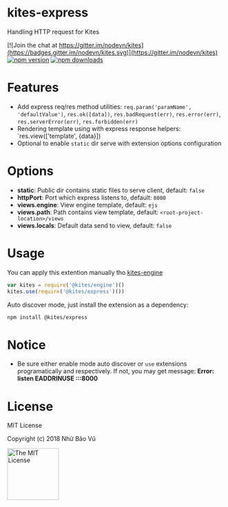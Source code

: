 # kites-express

Handling HTTP request for Kites

[![Join the chat at https://gitter.im/nodevn/kites](https://badges.gitter.im/nodevn/kites.svg)](https://gitter.im/nodevn/kites)
[![npm version](https://img.shields.io/npm/v/@kites/express.svg?style=flat)](https://www.npmjs.com/package/@kites/express)
[![npm downloads](https://img.shields.io/npm/dm/@kites/express.svg)](https://www.npmjs.com/package/@kites/express)

Features
========

* Add express req/res method utilities: `req.param('paramName', 'defaultValue')`, `res.ok([data])`, `res.badRequest(err)`, `res.error(err)`, `res.serverError(err)`, `res.forbidden(err)`
* Rendering template using with express response helpers: `res.view(['template', {data}])
* Optional to enable `static` dir serve with extension options configuration

Options
=======

* **static**: Public dir contains static files to serve client, default: `false`
* **httpPort**: Port which express listens to, default: `8000`
* **views.engine**: View engine template, default: `ejs`
* **views.path**: Path contains view template, default: `<root-project-location>/views`
* **views.locals**: Default data send to view, default: `false`

Usage
=====

You can apply this extention manually tho [kites-engine](https://github.com/vunb/kites-engine)

```js
var kites = require('@kites/engine')()
kites.use(require('@kites/express')())
```

Auto discover mode, just install the extension as a dependency:

```bash
npm install @kites/express
```

Notice
======

* Be sure either enable mode auto discover or `use` extensions programatically and respectively. If not, you may get message: **Error: listen EADDRINUSE :::8000**

License
=======

MIT License

Copyright (c) 2018 Nhữ Bảo Vũ

<a rel="license" href="./LICENSE" target="_blank"><img alt="The MIT License" style="border-width:0;" width="120px" src="https://raw.githubusercontent.com/hsdt/styleguide/master/images/ossninja.svg?sanitize=true" /></a>